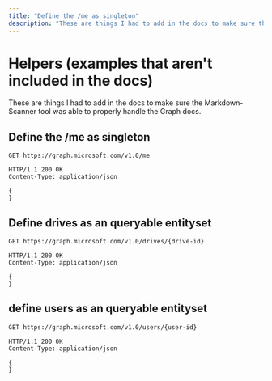 ---title: "Define the /me as singleton"description: "These are things I had to add in the docs to make sure the Markdown-Scanner"---# Helpers (examples that aren't included in the docs)

These are things I had to add in the docs to make sure the Markdown-Scanner
tool was able to properly handle the Graph docs.


## Define the /me as singleton

<!-- {"blockType": "request", "name": "get_current_user" } -->
```http
GET https://graph.microsoft.com/v1.0/me
```

<!-- {"blockType": "response", "@odata.type": "microsoft.graph.user", truncated: true } -->
```http
HTTP/1.1 200 OK
Content-Type: application/json

{
}
```


## Define drives as an queryable entityset
<!-- {"blockType": "request", "name": "get_drive_from_id" } -->
```http
GET https://graph.microsoft.com/v1.0/drives/{drive-id}
```

<!-- {"blockType": "response", "@odata.type": "microsoft.graph.drive", truncated: true } -->
```http
HTTP/1.1 200 OK
Content-Type: application/json

{
}
```


## define users as an queryable entityset

<!-- {"blockType": "request", "name": "get_users" } -->
```http
GET https://graph.microsoft.com/v1.0/users/{user-id}
```

<!-- {"blockType": "response", "@odata.type": "microsoft.graph.user", truncated: true } -->
```http
HTTP/1.1 200 OK
Content-Type: application/json

{
}
```
